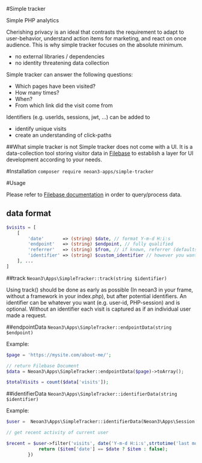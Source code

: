 #Simple tracker

Simple PHP analytics

Cherishing privacy is an ideal that contrasts the requirement to adapt to user-behavior, understand action items for marketing, and react on once audience.
This is why simple tracker focuses on the absolute minimum.

- no external libraries / dependencies
- no identity threatening data collection

Simple tracker can answer the following questions:

- Which pages have been visited?
- How many times?
- When?
- From which link did the visit come from

Identifiers (e.g. userIds, sessions, jwt, ...) can be added to 

- identify unique visits
- create an understanding of click-paths

##What simple tracker is not
Simple tracker does not come with a UI. It is a data-collection tool storing visitor data in [Filebase](https://github.com/tmarois/Filebase) to establish a layer
for UI development according to your needs.

#Installation
`composer require neoan3-apps/simple-tracker`

#Usage

Please refer to [Filebase documentation](https://github.com/tmarois/Filebase) in order to query/process data.

## data format
```PHP
$visits = [
    [
        'date'       => (string) $date, // format Y-m-d H:i:s
        'endpoint'   => (string) $endpoint, // fully qualified
        'referrer'   => (string) $from, // if known, referrer (defaults to NULL)
        'identifier' => (string) $custom_identifier // however you want to track a user/session 
    ], ...
]

```

##track
`Neoan3\Apps\SimpleTracker::track(string $identifier)`

Using track() should be done as early as possible (In neoan3 in your frame, without a framework in your index.php),
but after potential identifiers.
An identifier can be whatever you want (e.g. user-id, PHP-session) and is optional. 
Without an identifier each visit is captured as if an individual user made a request.

##endpointData
`Neoan3\Apps\SimpleTracker::endpointData(string $endpoint)`

Example:

```PHP
$page = 'https://mysite.com/about-me/';

// return Filebase Document
$data = Neoan3\Apps\SimpleTracker::endpointData($page)->toArray();

$totalVisits = count($data['visits']);

```

##identifierData
`Neoan3\Apps\SimpleTracker::identifierData(string $identifier)`

Example:

```PHP
$user =  Neoan3\Apps\SimpleTracker::identifierData(Neoan3\Apps\Session::user_id());

// get recent activity of current user

$recent = $user->filter('visits', date('Y-m-d H:i:s',strtotime('last monday')), function($item, $date){
            return ($item['date'] == $date ? $item : false);
        })
```
